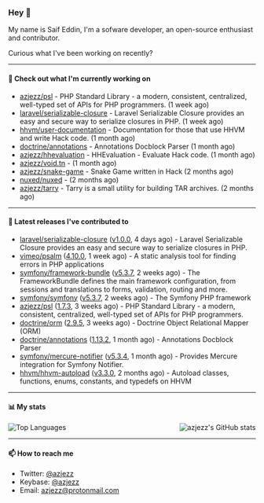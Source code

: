 ### Hey 👋

My name is Saif Eddin, I'm a sofware developer, an open-source enthusiast and contributor.

Curious what I've been working on recently?

---

#### 👷 Check out what I'm currently working on

- [azjezz/psl](https://github.com/azjezz/psl) - PHP Standard Library - a modern, consistent, centralized, well-typed set of APIs for PHP programmers. (1 week ago)
- [laravel/serializable-closure](https://github.com/laravel/serializable-closure) - Laravel Serializable Closure provides an easy and secure way to serialize closures in PHP. (1 week ago)
- [hhvm/user-documentation](https://github.com/hhvm/user-documentation) - Documentation for those that use HHVM and write Hack code. (1 month ago)
- [doctrine/annotations](https://github.com/doctrine/annotations) - Annotations Docblock Parser (1 month ago)
- [azjezz/hhevaluation](https://github.com/azjezz/hhevaluation) - HHEvaluation - Evaluate Hack code. (1 month ago)
- [azjezz/void.tn](https://github.com/azjezz/void.tn) -  (1 month ago)
- [azjezz/snake-game](https://github.com/azjezz/snake-game) - Snake Game written in Hack (2 months ago)
- [nuxed/nuxed](https://github.com/nuxed/nuxed) -  (2 months ago)
- [azjezz/tarry](https://github.com/azjezz/tarry) - Tarry is a small utility for building TAR archives. (2 months ago)

---

#### 🔭 Latest releases I've contributed to

- [laravel/serializable-closure](https://github.com/laravel/serializable-closure) ([v1.0.0](https://github.com/laravel/serializable-closure/releases/tag/v1.0.0), 4 days ago) - Laravel Serializable Closure provides an easy and secure way to serialize closures in PHP.
- [vimeo/psalm](https://github.com/vimeo/psalm) ([4.10.0](https://github.com/vimeo/psalm/releases/tag/4.10.0), 1 week ago) - A static analysis tool for finding errors in PHP applications
- [symfony/framework-bundle](https://github.com/symfony/framework-bundle) ([v5.3.7](https://github.com/symfony/framework-bundle/releases/tag/v5.3.7), 2 weeks ago) - The FrameworkBundle defines the main framework configuration, from sessions and translations to forms, validation, routing and more.
- [symfony/symfony](https://github.com/symfony/symfony) ([v5.3.7](https://github.com/symfony/symfony/releases/tag/v5.3.7), 2 weeks ago) - The Symfony PHP framework
- [azjezz/psl](https://github.com/azjezz/psl) ([1.7.3](https://github.com/azjezz/psl/releases/tag/1.7.3), 3 weeks ago) - PHP Standard Library - a modern, consistent, centralized, well-typed set of APIs for PHP programmers.
- [doctrine/orm](https://github.com/doctrine/orm) ([2.9.5](https://github.com/doctrine/orm/releases/tag/2.9.5), 3 weeks ago) - Doctrine Object Relational Mapper (ORM)
- [doctrine/annotations](https://github.com/doctrine/annotations) ([1.13.2](https://github.com/doctrine/annotations/releases/tag/1.13.2), 1 month ago) - Annotations Docblock Parser
- [symfony/mercure-notifier](https://github.com/symfony/mercure-notifier) ([v5.3.4](https://github.com/symfony/mercure-notifier/releases/tag/v5.3.4), 1 month ago) - Provides Mercure integration for Symfony Notifier.
- [hhvm/hhvm-autoload](https://github.com/hhvm/hhvm-autoload) ([v3.3.0](https://github.com/hhvm/hhvm-autoload/releases/tag/v3.3.0), 2 months ago) - Autoload classes, functions, enums, constants, and typedefs on HHVM

---

#### 📊 My stats

<img align="right" alt="azjezz's GitHub stats" src="https://github-readme-stats.vercel.app/api?username=azjezz&count_private=1&show_icons=true&" />

![Top Languages](https://github-readme-stats.vercel.app/api/top-langs/?username=azjezz)

---

#### 📫 How to reach me

- Twitter: [@azjezz](https://twitter.com/azjezz)
- Keybase: [@azjezz](https://keybase.io/azjezz)
- Email: [azjezz@protonmail.com](mailto://azjezz@protonmail.com)
